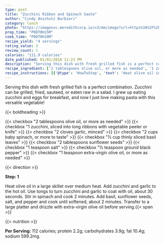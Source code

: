 ```yaml
---
type: post
title: "Zucchini Ribbon and Spinach Saute"
author: "Cindy Anschutz Barbieri"
category: lunch
photo: "https://imagesvc.meredithcorp.io/v3/mm/image?url=https%3A%2F%2Fimages.media-allrecipes.com%2Fuserphotos%2F4530342.jpg"
prep_time: "P0DT0H15M"
cook_time: "P0DT0H10M"
recipe_yield: "4 servings"
rating_value: 3
review_count: 1
calories: "111.9 calories"
date_published: 01/01/2018 11:23 PM
description: "Serving this dish with fresh grilled fish is a perfect combination. Zucchini can be grilled, fried, sauteed, or eaten raw in a salad. I grew up eating zucchini and eggs for breakfast, and now I just love making pasta with this versatile vegetable!"
recipe_ingredient: ['2 tablespoons olive oil, or more as needed', '1 zucchini, sliced into long ribbons with vegetable peeler or knife', '2 cloves garlic, minced', '2 cups baby spinach, or more to taste', '½ cup thinly sliced basil leaves', '2 tablespoons sunflower seeds', '1 teaspoon salt', '½ teaspoon ground black pepper', '1 teaspoon extra-virgin olive oil, or more as needed']
recipe_instructions: [{'@type': 'HowToStep', 'text': 'Heat olive oil in a large skillet over medium heat. Add zucchini and garlic to the hot oil. Use tongs to turn zucchini and garlic to coat with oil, about 30 seconds. Stir in spinach and cook 2 minutes. Add basil, sunflower seeds, salt, and pepper and cook until softened, about 2 minutes. Transfer to a large platter and drizzle with extra-virgin olive oil before serving.\n'}]
---
```


Serving this dish with fresh grilled fish is a perfect combination. Zucchini can be grilled, fried, sauteed, or eaten raw in a salad. I grew up eating zucchini and eggs for breakfast, and now I just love making pasta with this versatile vegetable! 

{{< boldheading >}}

{{< checkbox "2 tablespoons olive oil, or more as needed" >}}
{{< checkbox "1  zucchini, sliced into long ribbons with vegetable peeler or knife" >}}
{{< checkbox "2 cloves garlic, minced" >}}
{{< checkbox "2 cups baby spinach, or more to taste" >}}
{{< checkbox "½ cup thinly sliced basil leaves" >}}
{{< checkbox "2 tablespoons sunflower seeds" >}}
{{< checkbox "1 teaspoon salt" >}}
{{< checkbox "½ teaspoon ground black pepper" >}}
{{< checkbox "1 teaspoon extra-virgin olive oil, or more as needed" >}}


{{< direction >}}

**Step: 1**

Heat olive oil in a large skillet over medium heat. Add zucchini and garlic to the hot oil. Use tongs to turn zucchini and garlic to coat with oil, about 30 seconds. Stir in spinach and cook 2 minutes. Add basil, sunflower seeds, salt, and pepper and cook until softened, about 2 minutes. Transfer to a large platter and drizzle with extra-virgin olive oil before serving.{{< span >}}

{{< nutrition >}}

**Per Serving:** 112 calories; protein 2.2g; carbohydrates 3.9g; fat 10.4g; sodium 599.2mg.